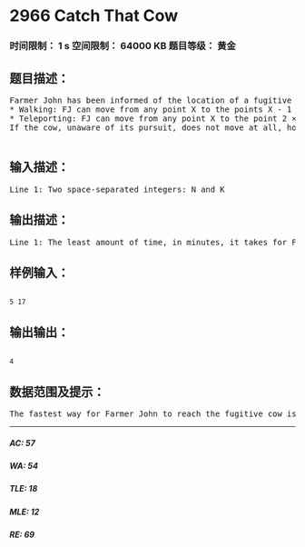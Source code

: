 # 2966 Catch That Cow   
### 时间限制： 1 s     空间限制： 64000 KB     题目等级： 黄金  
## 题目描述：  

<pre>
Farmer John has been informed of the location of a fugitive cow and wants to catch her immediately. He starts at a point N (0 ≤ N ≤ 100,000) on a number line and the cow is at a point K (0 ≤ K ≤ 100,000) on the same number line. Farmer John has two modes of transportation: walking and teleporting.
* Walking: FJ can move from any point X to the points X - 1 or X + 1 in a single minute  
* Teleporting: FJ can move from any point X to the point 2 × X in a single minute.
If the cow, unaware of its pursuit, does not move at all, how long does it take for Farmer John to retrieve it?
 
</pre>
  
  
## 输入描述：  

<pre>
Line 1: Two space-separated integers: N and K
</pre>
  
  
## 输出描述：  

<pre>
Line 1: The least amount of time, in minutes, it takes for Farmer John to catch the fugitive cow.
</pre>
  
  
## 样例输入：  

<pre><code>
5 17
</code></pre>
  
  
## 输出输出：  

<pre><code>
4
</code></pre>
  
  
## 数据范围及提示：  

<pre>
The fastest way for Farmer John to reach the fugitive cow is to move along the following path: 5-10-9-18-17, which takes 4 minutes.
</pre>
  
  
***  

##### AC: 57  
##### WA: 54  
##### TLE: 18  
##### MLE: 12  
##### RE: 69  
